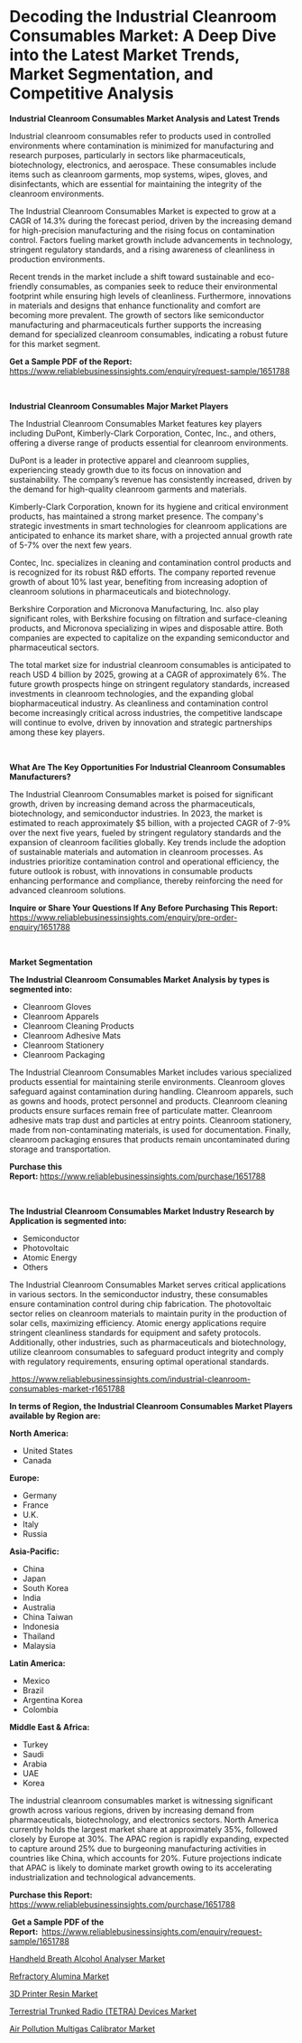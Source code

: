 <p><h1>Decoding the Industrial Cleanroom Consumables Market: A Deep Dive into the Latest Market Trends, Market Segmentation, and Competitive Analysis</h1></p><p><strong>Industrial Cleanroom Consumables Market Analysis and Latest Trends</strong></p>
<p><p>Industrial cleanroom consumables refer to products used in controlled environments where contamination is minimized for manufacturing and research purposes, particularly in sectors like pharmaceuticals, biotechnology, electronics, and aerospace. These consumables include items such as cleanroom garments, mop systems, wipes, gloves, and disinfectants, which are essential for maintaining the integrity of the cleanroom environments.</p><p>The Industrial Cleanroom Consumables Market is expected to grow at a CAGR of 14.3% during the forecast period, driven by the increasing demand for high-precision manufacturing and the rising focus on contamination control. Factors fueling market growth include advancements in technology, stringent regulatory standards, and a rising awareness of cleanliness in production environments.</p><p>Recent trends in the market include a shift toward sustainable and eco-friendly consumables, as companies seek to reduce their environmental footprint while ensuring high levels of cleanliness. Furthermore, innovations in materials and designs that enhance functionality and comfort are becoming more prevalent. The growth of sectors like semiconductor manufacturing and pharmaceuticals further supports the increasing demand for specialized cleanroom consumables, indicating a robust future for this market segment.</p></p>
<p><strong>Get a Sample PDF of the Report:&nbsp;</strong> <a href="https://www.reliablebusinessinsights.com/enquiry/request-sample/1651788?utm_campaign=97&utm_medium=2&utm_source=Github&utm_content=ia&utm_term=27092024&utm_id=industrial-cleanroom-consumables">https://www.reliablebusinessinsights.com/enquiry/request-sample/1651788</a></p>
<p>&nbsp;</p>
<p><strong>Industrial Cleanroom Consumables Major Market Players</strong></p>
<p><p>The Industrial Cleanroom Consumables Market features key players including DuPont, Kimberly-Clark Corporation, Contec, Inc., and others, offering a diverse range of products essential for cleanroom environments. </p><p>DuPont is a leader in protective apparel and cleanroom supplies, experiencing steady growth due to its focus on innovation and sustainability. The company’s revenue has consistently increased, driven by the demand for high-quality cleanroom garments and materials.</p><p>Kimberly-Clark Corporation, known for its hygiene and critical environment products, has maintained a strong market presence. The company's strategic investments in smart technologies for cleanroom applications are anticipated to enhance its market share, with a projected annual growth rate of 5-7% over the next few years.</p><p>Contec, Inc. specializes in cleaning and contamination control products and is recognized for its robust R&D efforts. The company reported revenue growth of about 10% last year, benefiting from increasing adoption of cleanroom solutions in pharmaceuticals and biotechnology.</p><p>Berkshire Corporation and Micronova Manufacturing, Inc. also play significant roles, with Berkshire focusing on filtration and surface-cleaning products, and Micronova specializing in wipes and disposable attire. Both companies are expected to capitalize on the expanding semiconductor and pharmaceutical sectors. </p><p>The total market size for industrial cleanroom consumables is anticipated to reach USD 4 billion by 2025, growing at a CAGR of approximately 6%. The future growth prospects hinge on stringent regulatory standards, increased investments in cleanroom technologies, and the expanding global biopharmaceutical industry. As cleanliness and contamination control become increasingly critical across industries, the competitive landscape will continue to evolve, driven by innovation and strategic partnerships among these key players.</p></p>
<p>&nbsp;</p>
<p><strong>What Are The Key Opportunities For Industrial Cleanroom Consumables Manufacturers?</strong></p>
<p><p>The Industrial Cleanroom Consumables market is poised for significant growth, driven by increasing demand across the pharmaceuticals, biotechnology, and semiconductor industries. In 2023, the market is estimated to reach approximately $5 billion, with a projected CAGR of 7-9% over the next five years, fueled by stringent regulatory standards and the expansion of cleanroom facilities globally. Key trends include the adoption of sustainable materials and automation in cleanroom processes. As industries prioritize contamination control and operational efficiency, the future outlook is robust, with innovations in consumable products enhancing performance and compliance, thereby reinforcing the need for advanced cleanroom solutions.</p></p>
<p><strong>Inquire or Share Your Questions If Any Before Purchasing This Report:</strong> <a href="https://www.reliablebusinessinsights.com/enquiry/pre-order-enquiry/1651788?utm_campaign=97&utm_medium=2&utm_source=Github&utm_content=ia&utm_term=27092024&utm_id=industrial-cleanroom-consumables">https://www.reliablebusinessinsights.com/enquiry/pre-order-enquiry/1651788</a></p>
<p>&nbsp;</p>
<p><strong>Market Segmentation</strong></p>
<p><strong>The Industrial Cleanroom Consumables Market Analysis by types is segmented into:</strong></p>
<p><ul><li>Cleanroom Gloves</li><li>Cleanroom Apparels</li><li>Cleanroom Cleaning Products</li><li>Cleanroom Adhesive Mats</li><li>Cleanroom Stationery</li><li>Cleanroom Packaging</li></ul></p>
<p><p>The Industrial Cleanroom Consumables Market includes various specialized products essential for maintaining sterile environments. Cleanroom gloves safeguard against contamination during handling. Cleanroom apparels, such as gowns and hoods, protect personnel and products. Cleanroom cleaning products ensure surfaces remain free of particulate matter. Cleanroom adhesive mats trap dust and particles at entry points. Cleanroom stationery, made from non-contaminating materials, is used for documentation. Finally, cleanroom packaging ensures that products remain uncontaminated during storage and transportation.</p></p>
<p><strong>Purchase this Report:&nbsp;</strong><a href="https://www.reliablebusinessinsights.com/purchase/1651788?utm_campaign=97&utm_medium=2&utm_source=Github&utm_content=ia&utm_term=27092024&utm_id=industrial-cleanroom-consumables">https://www.reliablebusinessinsights.com/purchase/1651788</a></p>
<p>&nbsp;</p>
<p><strong>The Industrial Cleanroom Consumables Market Industry Research by Application is segmented into:</strong></p>
<p><ul><li>Semiconductor</li><li>Photovoltaic</li><li>Atomic Energy</li><li>Others</li></ul></p>
<p><p>The Industrial Cleanroom Consumables Market serves critical applications in various sectors. In the semiconductor industry, these consumables ensure contamination control during chip fabrication. The photovoltaic sector relies on cleanroom materials to maintain purity in the production of solar cells, maximizing efficiency. Atomic energy applications require stringent cleanliness standards for equipment and safety protocols. Additionally, other industries, such as pharmaceuticals and biotechnology, utilize cleanroom consumables to safeguard product integrity and comply with regulatory requirements, ensuring optimal operational standards.</p></p>
<p><a href="https://www.reliablebusinessinsights.com/industrial-cleanroom-consumables-market-r1651788?utm_campaign=97&utm_medium=2&utm_source=Github&utm_content=ia&utm_term=27092024&utm_id=industrial-cleanroom-consumables">&nbsp;https://www.reliablebusinessinsights.com/industrial-cleanroom-consumables-market-r1651788</a></p>
<p><strong>In terms of Region, the Industrial Cleanroom Consumables Market Players available by Region are:</strong></p>
<p>
    <p> <strong> North America: </strong>
        <ul>
            <li>United States</li>
            <li>Canada</li>
        </ul>
        </p> 
    <p> <strong> Europe: </strong>
        <ul>
            <li>Germany</li>
            <li>France</li>
            <li>U.K.</li>
            <li>Italy</li>
            <li>Russia</li>
        </ul>
        </p> 
    <p> <strong> Asia-Pacific: </strong>
        <ul>
            <li>China</li>
            <li>Japan</li>
            <li>South Korea</li>
            <li>India</li>
            <li>Australia</li>
            <li>China Taiwan</li>
            <li>Indonesia</li>
            <li>Thailand</li>
            <li>Malaysia</li>
        </ul>
        </p> 
    <p> <strong> Latin America: </strong>
        <ul>
            <li>Mexico</li>
            <li>Brazil</li>
            <li>Argentina Korea</li>
            <li>Colombia</li>
        </ul>
        </p> 
    <p> <strong> Middle East & Africa: </strong>
        <ul>
            <li>Turkey</li>
            <li>Saudi</li>
            <li>Arabia</li>
            <li>UAE</li>
            <li>Korea</li>
        </ul>
    </p>
    </p>
<p><p>The industrial cleanroom consumables market is witnessing significant growth across various regions, driven by increasing demand from pharmaceuticals, biotechnology, and electronics sectors. North America currently holds the largest market share at approximately 35%, followed closely by Europe at 30%. The APAC region is rapidly expanding, expected to capture around 25% due to burgeoning manufacturing activities in countries like China, which accounts for 20%. Future projections indicate that APAC is likely to dominate market growth owing to its accelerating industrialization and technological advancements.</p></p>
<p><strong>Purchase this Report: </strong><a href="https://www.reliablebusinessinsights.com/purchase/1651788?utm_campaign=97&utm_medium=2&utm_source=Github&utm_content=ia&utm_term=27092024&utm_id=industrial-cleanroom-consumables">https://www.reliablebusinessinsights.com/purchase/1651788</a></p>
<p>&nbsp;<strong>Get a Sample PDF of the Report:&nbsp;&nbsp;</strong><a href="https://www.reliablebusinessinsights.com/enquiry/request-sample/1651788?utm_campaign=97&utm_medium=2&utm_source=Github&utm_content=ia&utm_term=27092024&utm_id=industrial-cleanroom-consumables">https://www.reliablebusinessinsights.com/enquiry/request-sample/1651788</a></p>
<p><strong></strong></p>
<p><p><a href="https://issuu.com/reportprime-2/docs/handheld-breath-alcohol-analyser-ma_9ebbd8a40f4435?utm_campaign=97&utm_medium=2&utm_source=Github&utm_content=ia&utm_term=27092024&utm_id=industrial-cleanroom-consumables">Handheld Breath Alcohol Analyser Market</a></p><p><a href="https://www.linkedin.com/pulse/global-refractory-alumina-market-trends-forecasts-strategic-analysis-o9ype?utm_campaign=97&utm_medium=2&utm_source=Github&utm_content=ia&utm_term=27092024&utm_id=industrial-cleanroom-consumables">Refractory Alumina Market</a></p><p><a href="https://www.linkedin.com/pulse/global-3d-printer-resin-market-focus-application-end-use-industry-1ekke?utm_campaign=97&utm_medium=2&utm_source=Github&utm_content=ia&utm_term=27092024&utm_id=industrial-cleanroom-consumables">3D Printer Resin Market</a></p><p><a href="https://issuu.com/reportprime-2/docs/terrestrial-trunked-radio-tetra-dev_ea79f374071bbb?utm_campaign=97&utm_medium=2&utm_source=Github&utm_content=ia&utm_term=27092024&utm_id=industrial-cleanroom-consumables">Terrestrial Trunked Radio (TETRA) Devices Market</a></p><p><a href="https://github.com/ArnisaLeka575/Market-Research-Report-List-1/blob/main/air-pollution-multigas-calibrator-market.md?utm_campaign=97&utm_medium=2&utm_source=Github&utm_content=ia&utm_term=27092024&utm_id=industrial-cleanroom-consumables">Air Pollution Multigas Calibrator Market</a></p></p>